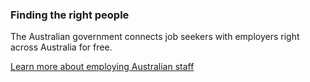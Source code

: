 ### Finding the right people

The Australian government connects job seekers with employers right across Australia for free.

[Learn more about employing Australian staff](#)
